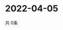 # 2022-04-05
  共 0条

  <!-- BEGIN -->
  <!-- 最后更新时间Tue Apr 05 2022 02:19:49 GMT+0000 (Coordinated Universal Time) -->
  
  <!-- END -->
  
  